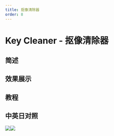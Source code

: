```yaml
---
title: 抠像清除器
order: 8
---
```


# Key Cleaner - 抠像清除器

## 简述

## 效果展示

## 教程

## 中英日对照

![](https://mir.yuelili.com/user/AE/effects/AE-Effects-Keying-Key_Cleaner.png)![](https://mir.yuelili.com/user/AE/effects/AE-Effects-Keying-Key_Cleaner_cn.png)
